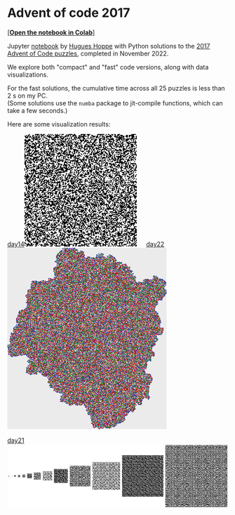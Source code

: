 # Advent of code 2017

[[**Open the notebook in Colab**]](https://colab.research.google.com/github/hhoppe/advent_of_code/blob/main/2017/advent_of_code_2017.ipynb)

Jupyter [notebook](https://github.com/hhoppe/advent_of_code/blob/main/2017/advent_of_code_2017.ipynb)
by [Hugues Hoppe](http://hhoppe.com/) with Python solutions to the
[2017 Advent of Code puzzles](https://adventofcode.com/2017),
completed in November 2022.

We explore both "compact" and "fast" code versions, along with data visualizations.

For the fast solutions, the cumulative time across all 25 puzzles is less than 2 s on my PC.<br/>
(Some solutions use the `numba` package to jit-compile functions, which can take a few seconds.)

Here are some visualization results:

<p>
<a href="#day14">day14</a><img src="https://github.com/hhoppe/advent_of_code/raw/main/2017/results/day14.png" width="256"> &emsp;
<a href="#day22">day22</a><img src="https://github.com/hhoppe/advent_of_code/raw/main/2017/results/day22.png" width="363">
</p>
<p>
<a href="#day21">day21</a><img src="https://github.com/hhoppe/advent_of_code/raw/main/2017/results/day21.png" width="867">
</p>
